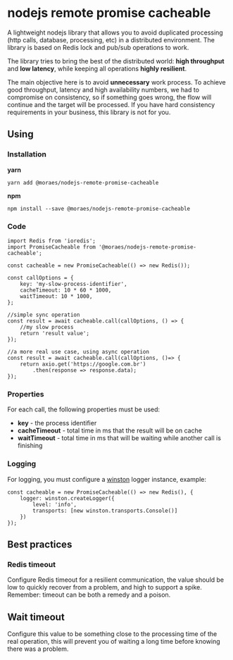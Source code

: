 # nodejs remote promise cacheable

A lightweight nodejs library that allows you to avoid duplicated processing (http calls, database, processing, etc) in a distributed environment. The library is based on Redis lock and pub/sub operations to work.

The library tries to bring the best of the distributed world: **high throughput** and **low latency**, while keeping all operations **highly resilient**.

The main objective here is to avoid **unnecessary** work process. To achieve good throughput, latency and high availability numbers, we had to compromise on consistency, so if something goes wrong, the flow will continue and the target will be processed. If you have hard consistency requirements in your business, this library is not for you.

## Using

### Installation

**yarn**

```
yarn add @moraes/nodejs-remote-promise-cacheable
```

**npm**

```
npm install --save @moraes/nodejs-remote-promise-cacheable
```

### Code

```
import Redis from 'ioredis';
import PromiseCacheable from '@moraes/nodejs-remote-promise-cacheable';

const cacheable = new PromiseCacheable(() => new Redis());

const callOptions = {
    key: 'my-slow-process-identifier',
    cacheTimeout: 10 * 60 * 1000,
    waitTimeout: 10 * 1000,
};

//simple sync operation
const result = await cacheable.call(callOptions, () => {
    //my slow process
    return 'result value';
});

//a more real use case, using async operation
const result = await cacheable.call(callOptions, ()=> {
    return axio.get('https://google.com.br')
        .then(response => response.data);
});

```

### Properties

For each call, the following properties must be used:

-   **key** - the process identifier
-   **cacheTimeout** - total time in ms that the result will be on cache
-   **waitTimeout** - total time in ms that will be waiting while another call is finishing

### Logging

For logging, you must configure a [winston](https://www.npmjs.com/package/winston) logger instance, example:

```
const cacheable = new PromiseCacheable(() => new Redis(), {
    logger: winston.createLogger({
        level: 'info',
        transports: [new winston.transports.Console()]
    })
});
```

## Best practices

### Redis timeout

Configure Redis timeout for a resilient communication, the value should be low to quickly recover from a problem, and high to support a spike. Remember: timeout can be both a remedy and a poison.

## Wait timeout

Configure this value to be something close to the processing time of the real operation, this will prevent you of waiting a long time before knowing there was a problem.
